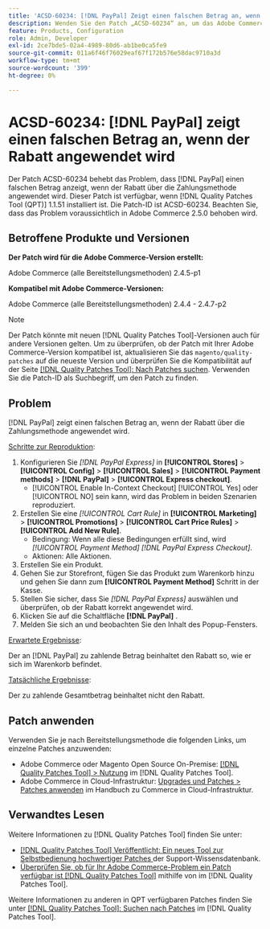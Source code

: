 ```yaml
---
title: 'ACSD-60234: [!DNL PayPal] Zeigt einen falschen Betrag an, wenn ein Rabatt angewendet wird'
description: Wenden Sie den Patch „ACSD-60234“ an, um das Adobe Commerce-Problem zu beheben [!DNL PayPal]  bei dem ein falscher Betrag angezeigt wird, wenn der Rabatt über die Zahlungsmethode angewendet wird.
feature: Products, Configuration
role: Admin, Developer
exl-id: 2ce7bde5-02a4-4989-80d6-ab1be0ca5fe9
source-git-commit: 011a6f46f76029eaf67f172b576e58dac9710a3d
workflow-type: tm+mt
source-wordcount: '399'
ht-degree: 0%

---
```


# ACSD-60234: [!DNL PayPal] zeigt einen falschen Betrag an, wenn der Rabatt angewendet wird

Der Patch ACSD-60234 behebt das Problem, dass [!DNL PayPal] einen falschen Betrag anzeigt, wenn der Rabatt über die Zahlungsmethode angewendet wird. Dieser Patch ist verfügbar, wenn [!DNL Quality Patches Tool (QPT)] 1.1.51 installiert ist. Die Patch-ID ist ACSD-60234. Beachten Sie, dass das Problem voraussichtlich in Adobe Commerce 2.5.0 behoben wird.

## Betroffene Produkte und Versionen

**Der Patch wird für die Adobe Commerce-Version erstellt:**

Adobe Commerce (alle Bereitstellungsmethoden) 2.4.5-p1

**Kompatibel mit Adobe Commerce-Versionen:**

Adobe Commerce (alle Bereitstellungsmethoden) 2.4.4 - 2.4.7-p2

>[!NOTE]
>
>Der Patch könnte mit neuen [!DNL Quality Patches Tool]-Versionen auch für andere Versionen gelten. Um zu überprüfen, ob der Patch mit Ihrer Adobe Commerce-Version kompatibel ist, aktualisieren Sie das `magento/quality-patches` auf die neueste Version und überprüfen Sie die Kompatibilität auf der Seite [[!DNL Quality Patches Tool]: Nach Patches suchen](https://experienceleague.adobe.com/tools/commerce-quality-patches/index.html). Verwenden Sie die Patch-ID als Suchbegriff, um den Patch zu finden.

## Problem

[!DNL PayPal] zeigt einen falschen Betrag an, wenn der Rabatt über die Zahlungsmethode angewendet wird.

<u>Schritte zur Reproduktion</u>:

1. Konfigurieren Sie *[!DNL PayPal Express]* in **[!UICONTROL Stores]** > **[!UICONTROL Config]** > **[!UICONTROL Sales]** > **[!UICONTROL Payment methods]** > **[!DNL PayPal]** > **[!UICONTROL Express checkout]**.
   * [!UICONTROL Enable In-Context Checkout] [!UICONTROL Yes] oder [!UICONTROL NO] sein kann, wird das Problem in beiden Szenarien reproduziert.
1. Erstellen Sie eine *[!UICONTROL Cart Rule]* in **[!UICONTROL Marketing]** > **[!UICONTROL Promotions]** > **[!UICONTROL Cart Price Rules]** > **[!UICONTROL Add New Rule]**.
   * Bedingung: Wenn alle diese Bedingungen erfüllt sind, wird *[!UICONTROL Payment Method]* *[!DNL PayPal Express Checkout]*.
   * Aktionen: Alle Aktionen.
1. Erstellen Sie ein Produkt.
1. Gehen Sie zur Storefront, fügen Sie das Produkt zum Warenkorb hinzu und gehen Sie dann zum **[!UICONTROL Payment Method]** Schritt in der Kasse.
1. Stellen Sie sicher, dass Sie *[!DNL PayPal Express]* auswählen und überprüfen, ob der Rabatt korrekt angewendet wird.
1. Klicken Sie auf die Schaltfläche **[!DNL PayPal]** .
1. Melden Sie sich an und beobachten Sie den Inhalt des Popup-Fensters.

<u>Erwartete Ergebnisse</u>:

Der an [!DNL PayPal] zu zahlende Betrag beinhaltet den Rabatt so, wie er sich im Warenkorb befindet.

<u>Tatsächliche Ergebnisse</u>:

Der zu zahlende Gesamtbetrag beinhaltet nicht den Rabatt.

## Patch anwenden

Verwenden Sie je nach Bereitstellungsmethode die folgenden Links, um einzelne Patches anzuwenden:

* Adobe Commerce oder Magento Open Source On-Premise: [[!DNL Quality Patches Tool] > Nutzung](/help/tools/quality-patches-tool/usage.md) im [!DNL Quality Patches Tool].
* Adobe Commerce in Cloud-Infrastruktur: [Upgrades und Patches > Patches anwenden](https://experienceleague.adobe.com/docs/commerce-cloud-service/user-guide/develop/upgrade/apply-patches.html) im Handbuch zu Commerce in Cloud-Infrastruktur.

## Verwandtes Lesen

Weitere Informationen zu [!DNL Quality Patches Tool] finden Sie unter:

* [[!DNL Quality Patches Tool] Veröffentlicht: Ein neues Tool zur Selbstbedienung hochwertiger Patches ](https://experienceleague.adobe.com/en/docs/commerce-operations/tools/quality-patches-tool/quality-patches-tool-to-self-serve-quality-patches) der Support-Wissensdatenbank.
* [Überprüfen Sie, ob für Ihr Adobe Commerce-Problem ein Patch verfügbar ist [!DNL Quality Patches Tool]](/help/tools/quality-patches-tool/patches-available-in-qpt/check-patch-for-magento-issue-with-magento-quality-patches.md) mithilfe von im [!DNL Quality Patches Tool].

Weitere Informationen zu anderen in QPT verfügbaren Patches finden Sie unter [[!DNL Quality Patches Tool]: Suchen nach Patches](https://experienceleague.adobe.com/tools/commerce-quality-patches/index.html) im [!DNL Quality Patches Tool].
